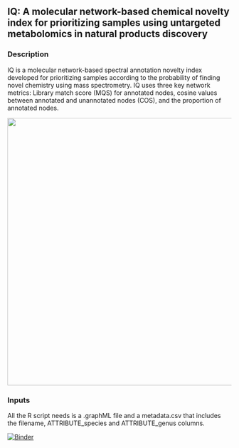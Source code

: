 ## IQ: A molecular network-based chemical novelty index for prioritizing samples using untargeted metabolomics in natural products discovery

### Description

IQ is a molecular network-based spectral annotation novelty index developed for prioritizing samples according to the probability of finding novel chemistry using mass spectrometry. IQ uses three key network metrics: Library match score (MQS) for annotated nodes, cosine values between annotated and unannotated nodes (COS), and the proportion of annotated nodes.

<img src="https://github.com/user-attachments/assets/84dcd722-efb3-4588-8584-05639d8fe347" width="600">

### Inputs

All the R script needs is a .graphML file and a metadata.csv that includes the filename, ATTRIBUTE_species and ATTRIBUTE_genus columns.

[![Binder](https://mybinder.org/badge_logo.svg)](https://mybinder.org/v2/gh/DouglasVenegas/IQ_Chemical-Novelty-Index/main)
